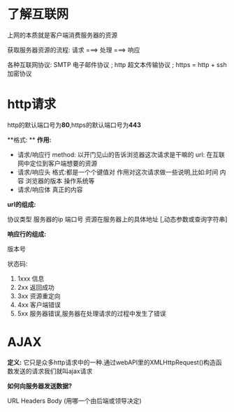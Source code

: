 # 了解互联网

上网的本质就是客户端消费服务器的资源

获取服务器资源的流程: 请求 ===> 处理 ===> 响应

各种互联网协议: SMTP 电子邮件协议 ; http 超文本传输协议 ; https = http + ssh加密协议

# http请求

http的默认端口号为**80**,https的默认端口号为**443**

**格式:	**									**作用:**

- 请求/响应行   					       method: 以开门见山的告诉浏览器这次请求是干嘛的   url: 在互联网中定位到客户端想要的资源
- 请求/响应头                              格式:都是一个个键值对  作用对这次请求做一些说明,比如:时间 内容 浏览器的版本 操作系统等
- 请求/响应体                              真正的内容

**url的组成:**

协议类型 服务器的ip 端口号 资源在服务器上的具体地址 [,动态参数或查询字符串]

**响应行的组成:**

版本号 

状态码:

1.  1xxx 信息
2.  2xx 返回成功
3.  3xx 资源重定向
4.  4xx 客户端错误
5.  5xx 服务器错误,服务器在处理请求的过程中发生了错误

# AJAX

**定义:** 它只是众多http请求中的一种.通过webAPI里的XMLHttpRequest()构造函数发送的请求我们就叫ajax请求

**如何向服务器发送数据?**

URL Headers Body (用哪一个由后端或领导决定)